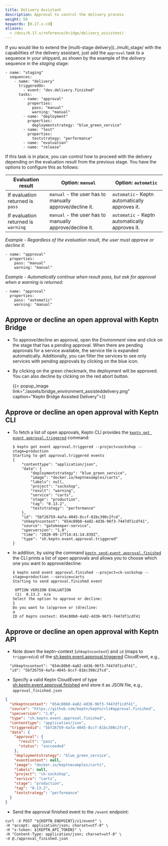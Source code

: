 ```yaml
---
title: Delivery Assistant
description: Approval to control the delivery process
weight: 50
keywords: [0.17.x-cd]
aliases:
  - /docs/0.17.x/reference/bridge/delivery_assistent/
---
```


If you would like to extend the [multi-stage delivery](../multi_stage/ with the capabilities of the delivery assistant, just add the `approval` task to a sequence in your shipyard, as shown by the example of the *delivery* sequence in the *staging* stage: 

```
- name: "staging"
  sequences:
    - name: "delivery"
      triggeredOn:
        - event: "dev.delivery.finished"
      tasks:
        - name: "approval"
          properties:
            pass: "manual"
            warning: "manual"
        - name: "deployment"
          properties:
            deploymentstrategy: "blue_green_service"
        - name: "test"
          properties:
            teststrategy: "performance"
        - name: "evaluation"
        - name: "release"
```

If this task is in place, you can control how to proceed with the delivery depending on the evaluation result from the previous stage. You have the options to configure this as follows: 

| Evaluation result                 | Option: `manual`                                  | Option: `automatic`                 |
|---------------------------------  |-----------------------------------------------  |---------------------------------- |
| If evaluation returned is `pass`      | `manual` - the user has to manually approve/decline it.   | `automatic`- Keptn automatically approves it.   |
| If evaluation returned is `warning`   | `manual` - the user has to manually approve/decline it.   | `automatic` - Keptn automatically approves it.  |

*Example - Regardless of the evaluation result, the user must approve or decline it:*
```
- name: "approval"
  properties:
    pass: "manual"
    warning: "manual"
```

*Example - Automatically continue when result pass, but ask for approval when a warning is returned:*
```
- name: "approval"
  properties:
    pass: "automatic"
    warning: "manual"
```

## Approve or decline an open approval with Keptn Bridge
 
* To approve/decline an approval, open the *Environment* view and click on the stage that has a pending approval. When there are pending approvals for a service available, the service tile is expanded automatically. Additionally, you can filter the services to see only services with pending approvals by clicking on the blue icon.

* By clicking on the green checkmark, the deployment will be approved. You can also decline by clicking on the red abort button. 

    {{< popup_image
      link="./assets/bridge_environment_assisteddelivery.png"
      caption="Keptn Bridge Assisted Delivery">}}

## Approve or decline an open approval with Keptn CLI

* To fetch a list of open approvals, Keptn CLI provides the [`keptn get event approval.triggered`](../../reference/cli/commands/keptn_get_event_approval.triggered/) command:

    ```console
    $ keptn get event approval.triggered --project=sockshop --stage=production
    Starting to get approval.triggered events
    {
        "contenttype": "application/json",
        "data": {
            "deploymentstrategy": "blue_green_service",
            "image": "docker.io/keptnexamples/carts",
            "labels": null,
            "project": "sockshop",
            "result": "warning",
            "service": "carts",
            "stage": "production",
            "tag": "0.13.2",
            "teststrategy": "performance"
        },
        "id": "5bf26759-4afa-4045-8ccf-81bc398c2fcd",
        "shkeptncontext": "654c80b0-4a02-4d36-96f3-7447df1cdf41",
        "source": "gatekeeper-service",
        "specversion": "1.0",
        "time": "2020-09-17T14:41:14.039Z",
        "type": "sh.keptn.event.approval.triggered"
    }
    ```
* In addition, by using the command [`keptn send-event approval.finished`](../../reference/cli/commands/keptn_send_event_approval.finished/) the CLI prints a list of open approvals and allows you to choose which one you want to approve/decline:

    ```console
    $ keptn send event approval.finished --project=ck-sockshop --stage=production --service=carts
    Starting to send approval.finished event
    
     OPTION VERSION EVALUATION  
     (1)  0.13.2  n/a   
    Select the option to approve or decline: 
    1
    Do you want to (a)pprove or (d)ecline: 
    a
    ID of Keptn context: 654c80b0-4a02-4d36-96f3-7447df1cdf41
    ```


## Approve or decline an open approval with Keptn API

* Note down the keptn-context (`shkeptncontext`) and `id` (maps to `triggeredid`) of the [sh.keptn.event.approval.triggered](https://github.com/keptn/spec/blob/0.2.2/cloudevents.md#approval-triggered) CloudEvent, e.g., 
```
  "shkeptncontext": "654c80b0-4a02-4d36-96f3-7447df1cdf41",
  "id": "5bf26759-4afa-4045-8ccf-81bc398c2fcd",
```

* Specify a valid Keptn CloudEvent of type [sh.keptn.event.approval.finished](https://github.com/keptn/spec/blob/0.2.2/cloudevents.md#approval-finished) and store it as JSON file, e.g., `approval_finished.json`

```json
{
  "shkeptncontext": "654c80b0-4a02-4d36-96f3-7447df1cdf41",
  "source": "https://github.com/keptn/keptn/cli#approval.finished",
  "specversion": "1.0",
  "type": "sh.keptn.event.approval.finished",
  "contenttype": "application/json",
  "triggeredid": "5bf26759-4afa-4045-8ccf-81bc398c2fcd",
  "data": {
    "approval": {
      "result": "pass",
      "status": "succeeded"
    },
    "deploymentstrategy": "blue_green_service",
    "eventContext": null,
    "image": "docker.io/keptnexamples/carts",
    "labels": null,
    "project": "ck-sockshop",
    "service": "carts",
    "stage": "production",
    "tag": "0.13.2",
    "teststrategy": "performance"
  }
}
```

* Send the approval finished event to the `/event` endpoint:

```console
curl -X POST "${KEPTN_ENDPOINT}/v1/event" \
-H "accept: application/json; charset=utf-8" \
-H "x-token: ${KEPTN_API_TOKEN}" \
-H "Content-Type: application/json; charset=utf-8" \
-d @./approval_finished.json
```
